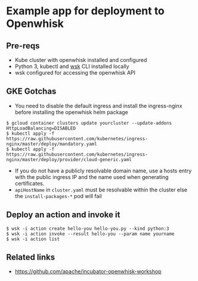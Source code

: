 # Example app for deployment to Openwhisk

## Pre-reqs
* Kube cluster with openwhisk installed and configured
* Python 3, kubectl and [wsk](https://github.com/apache/incubator-openwhisk-cli/releases) CLI installed locally
* wsk configured for accessing the openwhisk API

## GKE Gotchas
* You need to disable the default ingress and install the ingress-nginx before installing the openwhisk helm package
```
$ gcloud container clusters update yourcluster --update-addons HttpLoadBalancing=DISABLED
$ kubectl apply -f https://raw.githubusercontent.com/kubernetes/ingress-nginx/master/deploy/mandatory.yaml
$ kubectl apply -f https://raw.githubusercontent.com/kubernetes/ingress-nginx/master/deploy/provider/cloud-generic.yaml
```
* If you do not have a publicly resolvable domain name, use a hosts entry with the public ingress IP and the name used when generating certificates.
* `apiHostName` in `cluster.yaml` must be resolvable within the cluster else the `install-packages-*` pod will fail



## Deploy an action and invoke it
```
$ wsk -i action create hello-you hello-you.py --kind python:3
$ wsk -i action invoke --result hello-you --param name yourname
$ wsk -i action list
```


## Related links
* https://github.com/apache/incubator-openwhisk-workshop
